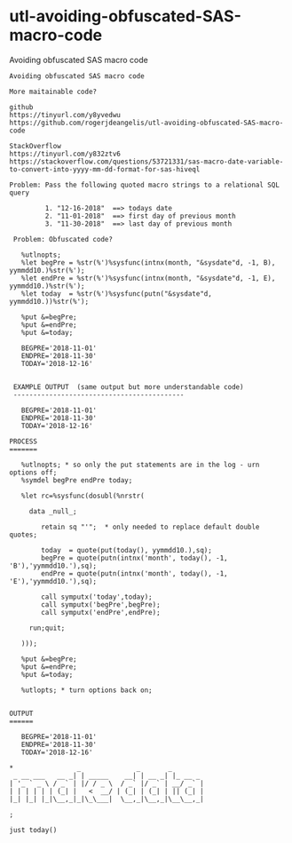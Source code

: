 # utl-avoiding-obfuscated-SAS-macro-code
Avoiding obfuscated SAS macro code

    Avoiding obfuscated SAS macro code

    More maitainable code?

    github
    https://tinyurl.com/y8yvedwu
    https://github.com/rogerjdeangelis/utl-avoiding-obfuscated-SAS-macro-code

    StackOverflow
    https://tinyurl.com/y832ztv6
    https://stackoverflow.com/questions/53721331/sas-macro-date-variable-to-convert-into-yyyy-mm-dd-format-for-sas-hiveql

    Problem: Pass the following quoted macro strings to a relational SQL query

             1. "12-16-2018"  ==> todays date
             2. "11-01-2018"  ==> first day of previous month
             3. "11-30-2018"  ==> last day of previous month

     Problem: Obfuscated code?

       %utlnopts;
       %let begPre = %str(%')%sysfunc(intnx(month, "&sysdate"d, -1, B), yymmdd10.)%str(%');
       %let endPre = %str(%')%sysfunc(intnx(month, "&sysdate"d, -1, E), yymmdd10.)%str(%');
       %let today  = %str(%')%sysfunc(putn("&sysdate"d, yymmdd10.))%str(%');

       %put &=begPre;
       %put &=endPre;
       %put &=today;

       BEGPRE='2018-11-01'
       ENDPRE='2018-11-30'
       TODAY='2018-12-16'


     EXAMPLE OUTPUT  (same output but more understandable code)
     -------------------------------------------

       BEGPRE='2018-11-01'
       ENDPRE='2018-11-30'
       TODAY='2018-12-16'

    PROCESS
    =======

       %utlnopts; * so only the put statements are in the log - urn options off;
       %symdel begPre endPre today;

       %let rc=%sysfunc(dosubl(%nrstr(

         data _null_;

            retain sq "'";  * only needed to replace default double quotes;

            today  = quote(put(today(), yymmdd10.),sq);
            begPre = quote(putn(intnx('month', today(), -1, 'B'),'yymmdd10.'),sq);
            endPre = quote(putn(intnx('month', today(), -1, 'E'),'yymmdd10.'),sq);

            call symputx('today',today);
            call symputx('begPre',begPre);
            call symputx('endPre',endPre);

         run;quit;

       )));

       %put &=begPre;
       %put &=endPre;
       %put &=today;

       %utlopts; * turn options back on;


    OUTPUT
    ======

       BEGPRE='2018-11-01'
       ENDPRE='2018-11-30'
       TODAY='2018-12-16'

    *                _              _       _
     _ __ ___   __ _| | _____    __| | __ _| |_ __ _
    | '_ ` _ \ / _` | |/ / _ \  / _` |/ _` | __/ _` |
    | | | | | | (_| |   <  __/ | (_| | (_| | || (_| |
    |_| |_| |_|\__,_|_|\_\___|  \__,_|\__,_|\__\__,_|

    ;

    just today()


